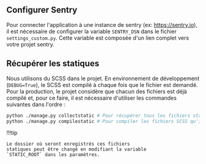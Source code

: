 ## Configurer Sentry

Pour connecter l'application à une instance de sentry (ex: https://sentry.io),
il est nécessaire de configurer la variable `SENTRY_DSN`
dans le fichier `settings_custom.py`.
Cette variable est composée d'un lien complet vers votre projet sentry.

## Récupérer les statiques

Nous utilisons du SCSS dans le projet.
En environnement de développement (`DEBUG=True`),
le SCSS est compilé à chaque fois que le fichier est demandé.
Pour la production, le projet considère 
que chacun des fichiers est déjà compilé et,
pour ce faire, il est nécessaire 
d'utiliser les commandes suivantes dans l'ordre :

```bash
python ./manage.py collectstatic # Pour récupérer tous les fichiers statiques
python ./manage.py compilestatic # Pour compiler les fichiers SCSS qu'ils contiennent
```

!!!tip

	Le dossier où seront enregistrés ces fichiers
    statiques peut être changé en modifiant la variable
    `STATIC_ROOT` dans les paramètres.